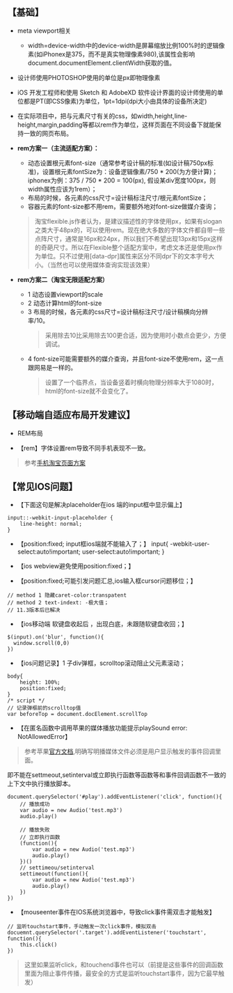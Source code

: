## 【基础】
- meta viewport相关
    - width=device-width中的device-width是屏幕缩放比例100%时的逻辑像素(如iPhonex是375，而不是真实物理像素980),该属性会影响document.documentElement.clientWidth获取的值。
    
    
- 设计师使用PHOTOSHOP使用的单位是px即物理像素

- iOS 开发工程师和使用 Sketch 和 AdobeXD 软件设计界面的设计师使用的单位都是PT(即CSS像素)为单位，1pt=1dpi(dpi大小由具体的设备所决定)

- 在实际项目中，把与元素尺寸有关的css，如width,height,line-height,margin,padding等都以rem作为单位，这样页面在不同设备下就能保持一致的网页布局。

- **rem方案一（主流适配方案）：**
    - 动态设置根元素font-size（通常参考设计稿的标准(如设计稿750px标准)，设置根元素fontSize为：设备逻辑像素/750 * 200(为方便计算)；iphonex为例：375 / 750 * 200 = 100(px), 假设某div宽度100px，则width属性应该为1rem）；
    - 布局的时候，各元素的css尺寸=设计稿标注尺寸/根元素fontSize；
    - 容器元素的font-size都不用rem，需要额外地对font-size做媒介查询；
    > 淘宝flexible.js作者认为，是建议描述性的字体使用px，如果有slogan之类大于48px的，可以使用rem。现在绝大多数的字体文件都自带一些点阵尺寸，通常是16px和24px，所以我们不希望出现13px和15px这样的奇葩尺寸。所以在Flexible整个适配方案中，考虑文本还是使用px作为单位。只不过使用[data-dpr]属性来区分不同dpr下的文本字号大小。（当然也可以使用媒体查询实现该效果）
   
- **rem方案二（淘宝无限适配方案）**
    - 1 动态设置viewport的scale
    - 2 动态计算html的font-size
    - 3 布局的时候，各元素的css尺寸=设计稿标注尺寸/设计稿横向分辨率/10。
        > 采用除去10比采用除去100更合适，因为使用时小数点会更少，方便调试。
    - 4 font-size可能需要额外的媒介查询，并且font-size不使用rem，这一点跟网易是一样的。
        >设置了一个临界点，当设备竖着时横向物理分辨率大于1080时，html的font-size就不会变化了。
        
## 【移动端自适应布局开发建议】

- REM布局

- 【rem】字体设置rem导致不同手机表现不一致。
> 参考[手机淘宝页面方案](https://www.cnblogs.com/zhuanshen/p/7098707.html)

## 【常见IOS问题】
- 【下面这句是解决placeholder在ios 端的input框中显示偏上】

```
input::-webkit-input-placeholder {
    line-height: normal;
}
```


- 【position:fixed; input框ios端就不能输入了；】
input{
    -webkit-user-select:auto!important;
    user-select:auto!important;
}

- 【ios webview避免使用position:fixed；】

> 

- 【position:fixed;可能引发问题汇总,ios输入框cursor问题移位；】

```
// method 1 隐藏caret-color:transpatent
// method 2 text-indext: -极大值；
// 11.3版本后已解决

```

- 【ios移动端 软键盘收起后 ，出现白底，未跟随软键盘收回；】

```
$(input).on('blur', function(){
  window.scroll(0,0)
})
```

- 【ios问题记录】1 子div弹框，scrolltop滚动阻止父元素滚动；
```
body{
    height: 100%;
    position:fixed;
}
/* script */
// 记录弹框前的scrolltop值
var beforeTop = document.docElement.scrollTop
```
- 【在匿名函数中调用苹果的媒体播放功能提示playSound error: NotAllowedError】

>参考苹果[官方文档](https://developer.apple.com/library/archive/documentation/AudioVideo/Conceptual/Using_HTML5_Audio_Video/PlayingandSynthesizingSounds/PlayingandSynthesizingSounds.html#//apple_ref/doc/uid/TP40009523-CH6-SW5),明确写明播媒体文件必须是用户显示触发的事件回调里面。

即不能在settmeout,setinterval或立即执行函数等函数等和事件回调函数不一致的上下文中执行播放脚本。

```
document.querySelector('#play').addEventListener('click', function(){
    // 播放成功
    var audio = new Audio('test.mp3')
    audio.play()
    
    // 播放失败
    // 立即执行函数
    (function(){
        var audio = new Audio('test.mp3')
        audio.play()
    })()
    // settimeou/setinterval
    settimeout(function(){
        var audio = new Audio('test.mp3')
        audio.play()
    })
})
```
- 【mouseenter事件在IOS系统浏览器中，导致click事件需双击才能触发】

```
// 监听touchstart事件，手动触发一次click事件，模拟双击
docuemnt.querySelector('.target').addEventListener('touchstart', function(){
    this.click()
})
```
> 这里如果监听click，和touchend事件也可以（前提是这些事件的回调函数里面为阻止事件传播，最安全的方式是监听touchstart事件，因为它最早触发）

